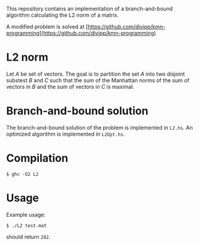 
This repository contains an implementation of a branch-and-bound algorithm calculating the L2 norm of a matrix.

A modified problem is solved at [https://github.com/divipp/kmn-programming](https://github.com/divipp/kmn-programming)

# L2 norm

Let *A* be set of vectors.
The goal is to partition the set $A$ into two disjoint substest $B$ and $C$ such
that the sum of the Manhattan norms of the sum of vectors in $B$ and the sum of vectors in $C$ is maximal.


# Branch-and-bound solution

The branch-and-bound solution of the problem is implemented in `L2.hs`.
An optimized algorithm is implemented in `L2Opt.hs`.

# Compilation

    $ ghc -O2 L2

# Usage

Example usage:

    $ ./L2 test.mat

should return `282`.
